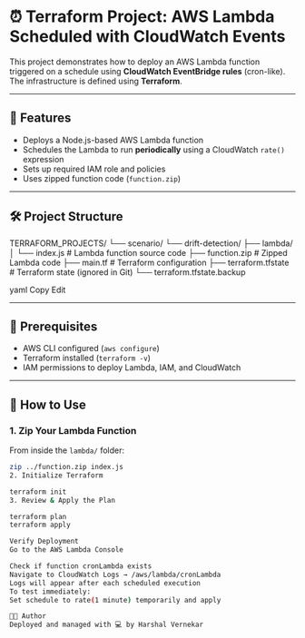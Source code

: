 # ⏰ Terraform Project: AWS Lambda Scheduled with CloudWatch Events

This project demonstrates how to deploy an AWS Lambda function triggered on a schedule using **CloudWatch EventBridge rules** (cron-like). The infrastructure is defined using **Terraform**.

---

## 📌 Features

- Deploys a Node.js-based AWS Lambda function
- Schedules the Lambda to run **periodically** using a CloudWatch `rate()` expression
- Sets up required IAM role and policies
- Uses zipped function code (`function.zip`)

---

## 🛠 Project Structure

TERRAFORM_PROJECTS/
└── scenario/
└── drift-detection/
├── lambda/
│ └── index.js # Lambda function source code
├── function.zip # Zipped Lambda code
├── main.tf # Terraform configuration
├── terraform.tfstate # Terraform state (ignored in Git)
└── terraform.tfstate.backup

yaml
Copy
Edit

---

## 🚀 Prerequisites

- AWS CLI configured (`aws configure`)
- Terraform installed (`terraform -v`)
- IAM permissions to deploy Lambda, IAM, and CloudWatch

---

## 🔧 How to Use

### 1. Zip Your Lambda Function

From inside the `lambda/` folder:

```bash
zip ../function.zip index.js
2. Initialize Terraform

terraform init
3. Review & Apply the Plan

terraform plan
terraform apply

Verify Deployment
Go to the AWS Lambda Console

Check if function cronLambda exists
Navigate to CloudWatch Logs → /aws/lambda/cronLambda
Logs will appear after each scheduled execution
To test immediately:
Set schedule to rate(1 minute) temporarily and apply

👨‍💻 Author
Deployed and managed with 💻 by Harshal Vernekar